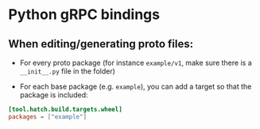 # Python gRPC bindings

## When editing/generating proto files:
- For every proto package (for instance `example/v1`, make sure there is a `__init__.py` file in the folder)

- For each base package (e.g. `example`), you can add a target so that the package is included:
```toml
[tool.hatch.build.targets.wheel]
packages = ["example"]
```